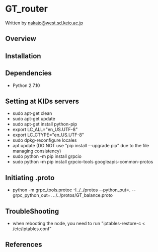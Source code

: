 # GT_router

Written by nakajo@west.sd.keio.ac.jp

## Overview

## Installation

## Dependencies
- Python 2.7.10

## Setting at KIDs servers

- sudo apt-get clean
- sudo apt-get update
- sudo apt-get install python-pip
- export LC_ALL="en_US.UTF-8"
- export LC_CTYPE="en_US.UTF-8"
- sudo dpkg-reconfigure locales
- apt update (DO NOT use "pip install --upgrade pip" due to the file managing consistency)
- sudo python -m pip install grpcio
- sudo python -m pip install grpcio-tools googleapis-common-protos

## Initiating .proto
- python -m grpc_tools.protoc -I../../protos --python_out=. --grpc_python_out=. ../../protos/GT_balance.proto

## TroubleShooting
- when rebooting the node, you need to run "iptables-restore-c < /etc/iptables.conf"

## References

